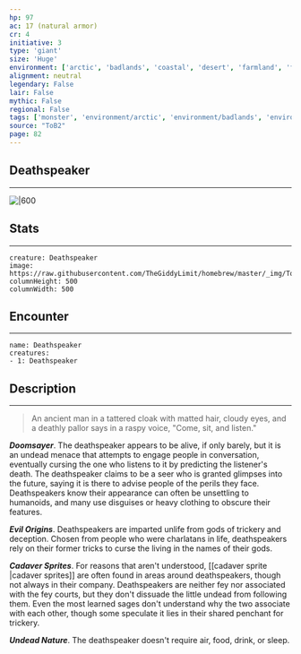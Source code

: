 ```yaml
---
hp: 97
ac: 17 (natural armor)
cr: 4
initiative: 3
type: 'giant'    
size: 'Huge'
environment: ['arctic', 'badlands', 'coastal', 'desert', 'farmland', 'forest', 'grassland', 'hill', 'mountain', 'planar', 'swamp', 'underdark', 'underwater', 'urban']
alignment: neutral
legendary: False
lair: False
mythic: False
regional: False
tags: ['monster', 'environment/arctic', 'environment/badlands', 'environment/coastal', 'environment/desert', 'environment/farmland', 'environment/forest', 'environment/grassland', 'environment/hill', 'environment/mountain', 'environment/planar', 'environment/swamp', 'environment/underdark', 'environment/underwater', 'environment/urban']
source: "ToB2"
page: 82
---
```


## Deathspeaker
---

![|600](https://raw.githubusercontent.com/TheGiddyLimit/homebrew/master/_img/ToB2/creature/Deathspeaker.webp)

## Stats
---

```statblock
creature: Deathspeaker
image: https://raw.githubusercontent.com/TheGiddyLimit/homebrew/master/_img/ToB2/creature/token/Deathspeaker%20%28Token%29.png
columnHeight: 500
columnWidth: 500
```

## Encounter
---

```encounter-table
name: Deathspeaker
creatures:
- 1: Deathspeaker
```

## Description
---
>An ancient man in a tattered cloak with matted hair, cloudy eyes, and a deathly pallor says in a raspy voice, "Come, sit, and listen."

**_Doomsayer_**. The deathspeaker appears to be alive, if only barely, but it is an undead menace that attempts to engage people in conversation, eventually cursing the one who listens to it by predicting the listener's death. The deathspeaker claims to be a seer who is granted glimpses into the future, saying it is there to advise people of the perils they face. Deathspeakers know their appearance can often be unsettling to humanoids, and many use disguises or heavy clothing to obscure their features.

**_Evil Origins_**. Deathspeakers are imparted unlife from gods of trickery and deception. Chosen from people who were charlatans in life, deathspeakers rely on their former tricks to curse the living in the names of their gods.

**_Cadaver Sprites_**. For reasons that aren't understood, [[cadaver sprite \|cadaver sprites]] are often found in areas around deathspeakers, though not always in their company. Deathspeakers are neither fey nor associated with the fey courts, but they don't dissuade the little undead from following them. Even the most learned sages don't understand why the two associate with each other, though some speculate it lies in their shared penchant for trickery.

**_Undead Nature_**. The deathspeaker doesn't require air, food, drink, or sleep.






